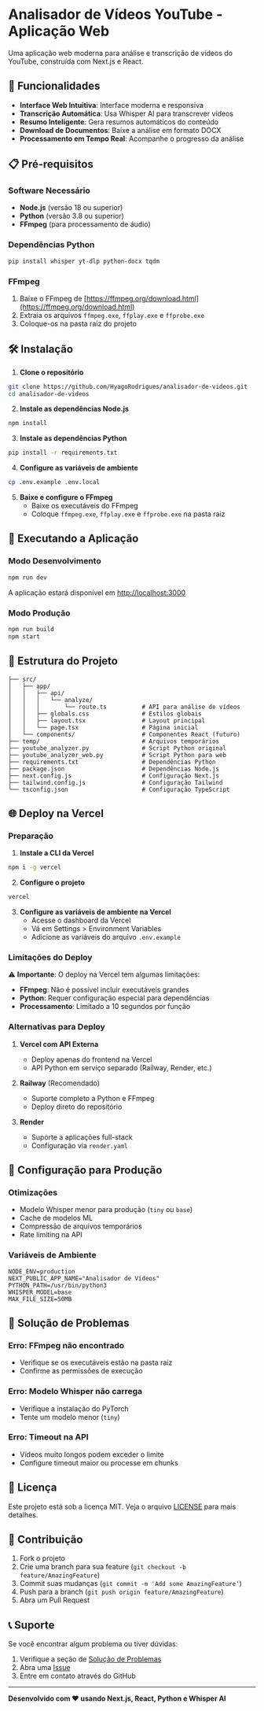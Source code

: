 # Analisador de Vídeos YouTube - Aplicação Web

Uma aplicação web moderna para análise e transcrição de vídeos do YouTube, construída com Next.js e React.

## 🚀 Funcionalidades

- **Interface Web Intuitiva**: Interface moderna e responsiva
- **Transcrição Automática**: Usa Whisper AI para transcrever vídeos
- **Resumo Inteligente**: Gera resumos automáticos do conteúdo
- **Download de Documentos**: Baixe a análise em formato DOCX
- **Processamento em Tempo Real**: Acompanhe o progresso da análise

## 📋 Pré-requisitos

### Software Necessário
- **Node.js** (versão 18 ou superior)
- **Python** (versão 3.8 ou superior)
- **FFmpeg** (para processamento de áudio)

### Dependências Python
```bash
pip install whisper yt-dlp python-docx tqdm
```

### FFmpeg
1. Baixe o FFmpeg de [https://ffmpeg.org/download.html](https://ffmpeg.org/download.html)
2. Extraia os arquivos `ffmpeg.exe`, `ffplay.exe` e `ffprobe.exe`
3. Coloque-os na pasta raiz do projeto

## 🛠️ Instalação

1. **Clone o repositório**
```bash
git clone https://github.com/HyagoRodrigues/analisador-de-videos.git
cd analisador-de-videos
```

2. **Instale as dependências Node.js**
```bash
npm install
```

3. **Instale as dependências Python**
```bash
pip install -r requirements.txt
```

4. **Configure as variáveis de ambiente**
```bash
cp .env.example .env.local
```

5. **Baixe e configure o FFmpeg**
   - Baixe os executáveis do FFmpeg
   - Coloque `ffmpeg.exe`, `ffplay.exe` e `ffprobe.exe` na pasta raiz

## 🚀 Executando a Aplicação

### Modo Desenvolvimento
```bash
npm run dev
```

A aplicação estará disponível em [http://localhost:3000](http://localhost:3000)

### Modo Produção
```bash
npm run build
npm start
```

## 📁 Estrutura do Projeto

```
├── src/
│   ├── app/
│   │   ├── api/
│   │   │   └── analyze/
│   │   │       └── route.ts          # API para análise de vídeos
│   │   ├── globals.css               # Estilos globais
│   │   ├── layout.tsx                # Layout principal
│   │   └── page.tsx                  # Página inicial
│   └── components/                   # Componentes React (futuro)
├── temp/                             # Arquivos temporários
├── youtube_analyzer.py               # Script Python original
├── youtube_analyzer_web.py           # Script Python para web
├── requirements.txt                  # Dependências Python
├── package.json                      # Dependências Node.js
├── next.config.js                    # Configuração Next.js
├── tailwind.config.js                # Configuração Tailwind
└── tsconfig.json                     # Configuração TypeScript
```

## 🌐 Deploy na Vercel

### Preparação
1. **Instale a CLI da Vercel**
```bash
npm i -g vercel
```

2. **Configure o projeto**
```bash
vercel
```

3. **Configure as variáveis de ambiente na Vercel**
   - Acesse o dashboard da Vercel
   - Vá em Settings > Environment Variables
   - Adicione as variáveis do arquivo `.env.example`

### Limitações do Deploy
⚠️ **Importante**: O deploy na Vercel tem algumas limitações:

- **FFmpeg**: Não é possível incluir executáveis grandes
- **Python**: Requer configuração especial para dependências
- **Processamento**: Limitado a 10 segundos por função

### Alternativas para Deploy

1. **Vercel com API Externa**
   - Deploy apenas do frontend na Vercel
   - API Python em serviço separado (Railway, Render, etc.)

2. **Railway** (Recomendado)
   - Suporte completo a Python e FFmpeg
   - Deploy direto do repositório

3. **Render**
   - Suporte a aplicações full-stack
   - Configuração via `render.yaml`

## 🔧 Configuração para Produção

### Otimizações
- Modelo Whisper menor para produção (`tiny` ou `base`)
- Cache de modelos ML
- Compressão de arquivos temporários
- Rate limiting na API

### Variáveis de Ambiente
```env
NODE_ENV=production
NEXT_PUBLIC_APP_NAME="Analisador de Vídeos"
PYTHON_PATH=/usr/bin/python3
WHISPER_MODEL=base
MAX_FILE_SIZE=50MB
```

## 🐛 Solução de Problemas

### Erro: FFmpeg não encontrado
- Verifique se os executáveis estão na pasta raiz
- Confirme as permissões de execução

### Erro: Modelo Whisper não carrega
- Verifique a instalação do PyTorch
- Tente um modelo menor (`tiny`)

### Erro: Timeout na API
- Vídeos muito longos podem exceder o limite
- Configure timeout maior ou processe em chunks

## 📄 Licença

Este projeto está sob a licença MIT. Veja o arquivo [LICENSE](LICENSE) para mais detalhes.

## 🤝 Contribuição

1. Fork o projeto
2. Crie uma branch para sua feature (`git checkout -b feature/AmazingFeature`)
3. Commit suas mudanças (`git commit -m 'Add some AmazingFeature'`)
4. Push para a branch (`git push origin feature/AmazingFeature`)
5. Abra um Pull Request

## 📞 Suporte

Se você encontrar algum problema ou tiver dúvidas:

1. Verifique a seção de [Solução de Problemas](#-solução-de-problemas)
2. Abra uma [Issue](https://github.com/HyagoRodrigues/analisador-de-videos/issues)
3. Entre em contato através do GitHub

---

**Desenvolvido com ❤️ usando Next.js, React, Python e Whisper AI**